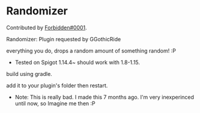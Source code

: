 # Randomizer

Contributed by [Forbidden#0001](https://github.com/M-Ashoor).

Randomizer: Plugin requested by GGothicRide

everything you do, drops a random amount of something random! :P

- Tested on Spigot 1.14.4~ should work with 1.8-1.15.

build using gradle.

add it to your plugin's folder then restart.


- Note: This is really bad. I made this 7 months ago. I'm very inexperinced until now, so Imagine me then :P
